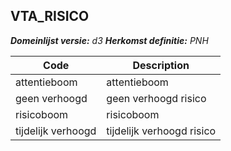 ## VTA_RISICO

*__Domeinlijst versie:__ d3*
*__Herkomst definitie:__ PNH*

|__Code__ |__Description__	|
|	---	|	---	|
| attentieboom | attentieboom |
| geen verhoogd  | geen verhoogd risico |
| risicoboom | risicoboom |
| tijdelijk verhoogd  | tijdelijk verhoogd risico |

